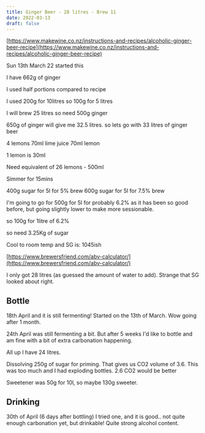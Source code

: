 ```yaml
---
title: Ginger Beer - 28 litres - Brew 11
date: 2022-03-13
draft: false 
---
```


[https://www.makewine.co.nz/instructions-and-recipes/alcoholic-ginger-beer-recipe](https://www.makewine.co.nz/instructions-and-recipes/alcoholic-ginger-beer-recipe)

Sun 13th March 22 started this

I have 662g of ginger

I used half portions compared to recipe

I used 200g for 10litres
so 100g for 5 litres

I will brew 25 litres so need 500g ginger

650g of ginger will give me 32.5 litres.
so lets go with 33 litres of ginger beer

4 lemons 
70ml lime juice
70ml lemon

1 lemon is 30ml

Need equivalent of 26 lemons - 500ml

Simmer for 15mins


400g sugar for 5l for 5% brew
600g sugar for 5l for 7.5% brew

I'm going to go for 500g for 5l for probably 6.2% as it has been so good before, but going slightly lower to make more sessionable.

so 100g for 1litre of 6.2%

so need 3.25Kg of sugar

Cool to room temp and SG is: 1045ish

[https://www.brewersfriend.com/abv-calculator/](https://www.brewersfriend.com/abv-calculator/) 

I only got 28 litres (as guessed the amount of water to add). Strange that SG looked about right.


## Bottle

18th April and it is still fermenting! Started on the 13th of March. Wow going after 1 month.

24th April was still fermenting a bit. But after 5 weeks I'd like to bottle and am fine with a bit of extra carbonation happening.

All up I have 24 litres.

Dissolving 250g of sugar for priming. That gives us CO2 volume of 3.6. This was too much and I had exploding bottles. 2.6 CO2 would be better

Sweetener was 50g for 10l, so maybe 130g sweeter.

## Drinking

30th of April (6 days after bottling) I tried one, and it is good.. not quite enough carbonation yet, but drinkable! Quite strong alcohol content.
